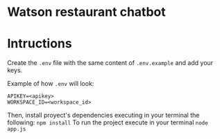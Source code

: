# Watson restaurant chatbot

# Intructions

Create the `.env` file with the same content of `.env.example` and add your keys.

Example of how `.env` will look:
```
APIKEY=<apikey>
WORKSPACE_ID=<workspace_id>
```

Then, install proyect's dependencies executing in your terminal the following: `npm install`
To run the project execute in your terminal `node app.js`

